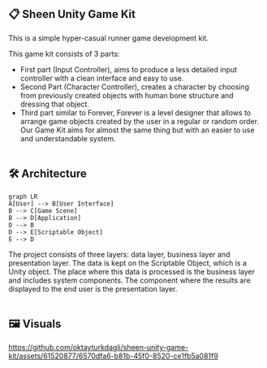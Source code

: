 ## 📋 Sheen Unity Game Kit
This is a simple hyper-casual runner game development kit.

This game kit consists of 3 parts:
-   First part (Input Controller), aims to produce a less detailed input controller with a clean interface and easy to use.
-   Second Part (Character Controller), creates a character by choosing from previously created objects with human bone structure and dressing that object.
-   Third part similar to Forever, Forever is a level designer that allows to arrange game objects created by the user in a regular or random order. Our Game Kit aims for almost the same thing but with an easier to use and understandable system.
<br/><br/>


## 🛠 Architecture
```mermaid
graph LR
A[User] --> B[User Interface]
B --> C[Game Scene]
B --> D[Application]
D --> B
D --> E[Scriptable Object]
E --> D
```
The project consists of three layers: data layer, business layer and presentation layer. The data is kept on the Scriptable Object, which is a Unity object. The place where this data is processed is the business layer and includes system components. The component where the results are displayed to the end user is the presentation layer.
<br/><br/>


## 🖼 Visuals

https://github.com/oktayturkdagli/sheen-unity-game-kit/assets/61520877/6570dfa6-b81b-45f0-8520-ce1fb5a081f9
